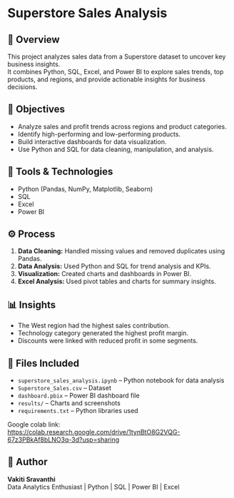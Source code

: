 # Superstore Sales Analysis

## 📘 Overview
This project analyzes sales data from a Superstore dataset to uncover key business insights.  
It combines Python, SQL, Excel, and Power BI to explore sales trends, top products, and regions, and provide actionable insights for business decisions.

## 🎯 Objectives
- Analyze sales and profit trends across regions and product categories.
- Identify high-performing and low-performing products.
- Build interactive dashboards for data visualization.
- Use Python and SQL for data cleaning, manipulation, and analysis.

## 🧠 Tools & Technologies
- Python (Pandas, NumPy, Matplotlib, Seaborn)
- SQL
- Excel
- Power BI

## ⚙️ Process
1. **Data Cleaning:** Handled missing values and removed duplicates using Pandas.  
2. **Data Analysis:** Used Python and SQL for trend analysis and KPIs.  
3. **Visualization:** Created charts and dashboards in Power BI.  
4. **Excel Analysis:** Used pivot tables and charts for summary insights.

## 📊 Insights
- The West region had the highest sales contribution.
- Technology category generated the highest profit margin.
- Discounts were linked with reduced profit in some segments.

## 🧾 Files Included
- `superstore_sales_analysis.ipynb` – Python notebook for data analysis  
- `Superstore_Sales.csv` – Dataset  
- `dashboard.pbix` – Power BI dashboard file  
- `results/` – Charts and screenshots  
- `requirements.txt` – Python libraries used

Google colab link: https://colab.research.google.com/drive/1tynBtO8G2VQG-67z3PBkAf8bLNO3q-3d?usp=sharing
## 🙌 Author
**Vakiti Sravanthi**  
Data Analytics Enthusiast | Python | SQL | Power BI | Excel
